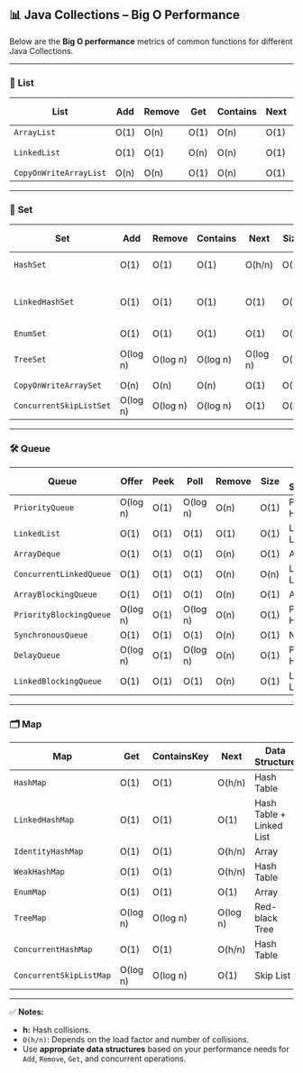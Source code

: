 ## 📊 Java Collections – Big O Performance

Below are the **Big O performance** metrics of common functions for different Java Collections.

---

### 📝 **List**

| List                 | Add  | Remove | Get  | Contains | Next | Data Structure |
|-----------------------|------|--------|------|----------|------|----------------|
| `ArrayList`            | O(1) | O(n)  | O(1) | O(n)    | O(1) | Array |
| `LinkedList`           | O(1) | O(1)  | O(n) | O(n)    | O(1) | Linked List |
| `CopyOnWriteArrayList` | O(n) | O(n)  | O(1) | O(n)    | O(1) | Array |

---

### 🔢 **Set**

| Set                    | Add    | Remove | Contains | Next   | Size | Data Structure           |
|-------------------------|--------|--------|----------|--------|------|---------------------------|
| `HashSet`               | O(1)  | O(1)  | O(1)    | O(h/n) | O(1) | Hash Table |
| `LinkedHashSet`         | O(1)  | O(1)  | O(1)    | O(1)   | O(1) | Hash Table + Linked List |
| `EnumSet`               | O(1)  | O(1)  | O(1)    | O(1)   | O(1) | Bit Vector |
| `TreeSet`               | O(log n) | O(log n) | O(log n) | O(log n) | O(1) | Red-black Tree |
| `CopyOnWriteArraySet`   | O(n)  | O(n)  | O(n)    | O(1)   | O(1) | Array |
| `ConcurrentSkipListSet` | O(log n) | O(log n) | O(log n) | O(1)   | O(n) | Skip List |

---

### 🛠️ **Queue**

| Queue                   | Offer   | Peek | Poll   | Remove | Size | Data Structure |
|--------------------------|---------|------|--------|--------|------|----------------|
| `PriorityQueue`           | O(log n) | O(1) | O(log n) | O(n)  | O(1) | Priority Heap |
| `LinkedList`              | O(1)   | O(1) | O(1)   | O(1)  | O(1) | Linked List |
| `ArrayDeque`              | O(1)   | O(1) | O(1)   | O(n)  | O(1) | Array |
| `ConcurrentLinkedQueue`   | O(1)   | O(1) | O(1)   | O(n)  | O(n) | Linked List |
| `ArrayBlockingQueue`      | O(1)   | O(1) | O(1)   | O(n)  | O(1) | Array |
| `PriorityBlockingQueue`   | O(log n) | O(1) | O(log n) | O(n) | O(1) | Priority Heap |
| `SynchronousQueue`        | O(1)   | O(1) | O(1)   | O(n)  | O(1) | None |
| `DelayQueue`              | O(log n) | O(1) | O(log n) | O(n) | O(1) | Priority Heap |
| `LinkedBlockingQueue`     | O(1)   | O(1) | O(1)   | O(n)  | O(1) | Linked List |

---

### 🗂️ **Map**

| Map                     | Get    | ContainsKey | Next   | Data Structure           |
|--------------------------|--------|-------------|--------|---------------------------|
| `HashMap`               | O(1)  | O(1)        | O(h/n) | Hash Table |
| `LinkedHashMap`         | O(1)  | O(1)        | O(1)   | Hash Table + Linked List |
| `IdentityHashMap`       | O(1)  | O(1)        | O(h/n) | Array |
| `WeakHashMap`           | O(1)  | O(1)        | O(h/n) | Hash Table |
| `EnumMap`               | O(1)  | O(1)        | O(1)   | Array |
| `TreeMap`               | O(log n) | O(log n) | O(log n) | Red-black Tree |
| `ConcurrentHashMap`     | O(1)  | O(1)        | O(h/n) | Hash Table |
| `ConcurrentSkipListMap` | O(log n) | O(log n) | O(1)   | Skip List |

---

✅ **Notes:**

- **h:** Hash collisions.
- `O(h/n)`: Depends on the load factor and number of collisions.
- Use **appropriate data structures** based on your performance needs for `Add`, `Remove`, `Get`, and concurrent operations.
